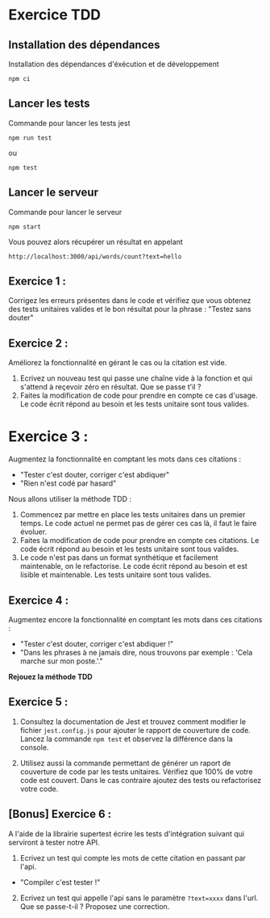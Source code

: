 # Exercice TDD

## Installation des dépendances

Installation des dépendances d'éxécution et de développement

`npm ci`

## Lancer les tests

Commande pour lancer les tests jest

`npm run test`

ou

`npm test`

## Lancer le serveur

Commande pour lancer le serveur

`npm start`

Vous pouvez alors récupérer un résultat en appelant

`http://localhost:3000/api/words/count?text=hello`

## Exercice 1 :

Corrigez les erreurs présentes dans le code et vérifiez que vous obtenez des tests unitaires valides et le bon résultat pour la phrase : "Testez sans douter"

## Exercice 2 :

Améliorez la fonctionnalité en gérant le cas ou la citation est vide.

1. Ecrivez un nouveau test qui passe une chaîne vide à la fonction et qui s'attend à reçevoir zéro en résultat. Que se passe t'il ?
2. Faites la modification de code pour prendre en compte ce cas d'usage. Le code écrit répond au besoin et les tests unitaire sont tous valides.

# Exercice 3 :

Augmentez la fonctionnalité en comptant les mots dans ces citations :
 - "Tester c'est douter, corriger c'est abdiquer"
 - "Rien n'est codé par hasard"

Nous allons utiliser la méthode TDD  :
1. Commencez par mettre en place les tests unitaires dans un premier temps. Le code actuel ne permet pas de gérer ces cas là, il faut le faire évoluer.
2. Faites la modification de code pour prendre en compte ces citations. Le code écrit répond au besoin et les tests unitaire sont tous valides.
3. Le code n'est pas dans un format synthétique et facilement maintenable, on le refactorise. Le code écrit répond au besoin et est lisible et maintenable. Les tests unitaire sont tous valides.

## Exercice 4 :

Augmentez encore la fonctionnalité en comptant les mots dans ces citations :
 - "Tester c'est douter, corriger c'est abdiquer !"
 - "Dans les phrases à ne jamais dire, nous trouvons par exemple : 'Cela marche sur mon poste.'."

**Rejouez la méthode TDD**

## Exercice 5 :

1. Consultez la documentation de Jest et trouvez comment modifier le fichier `jest.config.js` pour ajouter le rapport de couverture de code.
Lancez la commande `npm test` et observez la différence dans la console.

2. Utilisez aussi la commande permettant de générer un raport de couverture de code par les tests unitaires. Vérifiez que 100% de votre code est couvert. Dans le cas contraire ajoutez des tests ou refactorisez votre code.


## [Bonus] Exercice 6 : 

A l'aide de la librairie supertest écrire les tests d'intégration suivant qui serviront à tester notre API.

1. Ecrivez un test qui compte les mots de cette citation en passant par l'api.
 - "Compiler c'est tester !"
 
2. Ecrivez un test qui appelle l'api sans le paramètre `?text=xxxx` dans l'url. Que se passe-t-il ? Proposez une correction.
